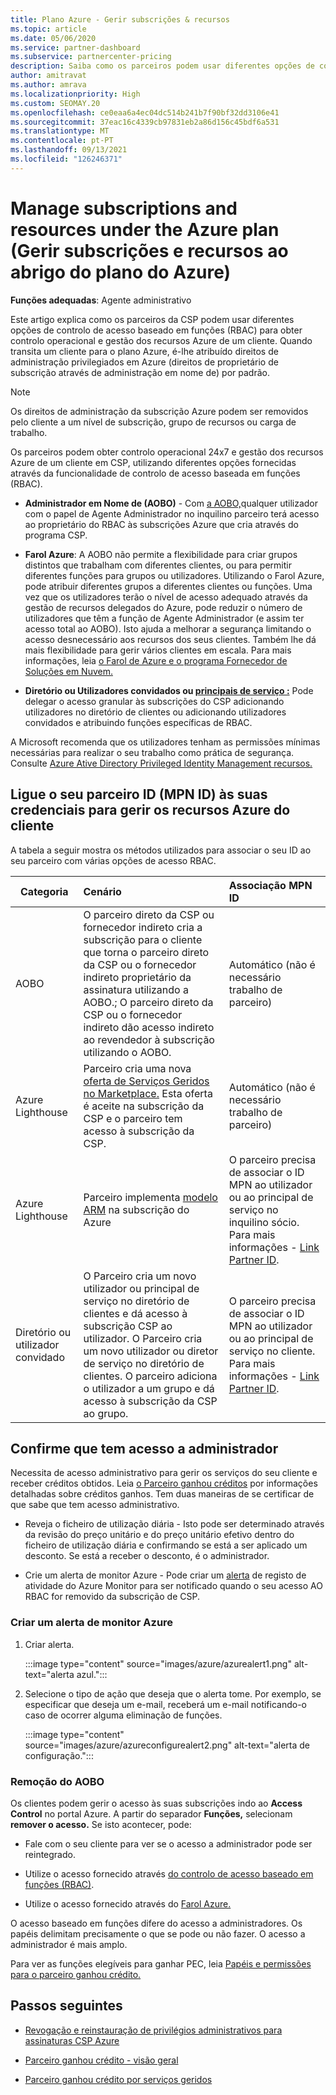 ```yaml
---
title: Plano Azure - Gerir subscrições & recursos
ms.topic: article
ms.date: 05/06/2020
ms.service: partner-dashboard
ms.subservice: partnercenter-pricing
description: Saiba como os parceiros podem usar diferentes opções de controlo de acesso baseado em funções (RBAC) para obter controlo operacional e gestão dos recursos Azure de um cliente.
author: amitravat
ms.author: amrava
ms.localizationpriority: High
ms.custom: SEOMAY.20
ms.openlocfilehash: ce0eaa6a4ec04dc514b241b7f90bf32dd3106e41
ms.sourcegitcommit: 37eac16c4339cb97831eb2a86d156c45bdf6a531
ms.translationtype: MT
ms.contentlocale: pt-PT
ms.lasthandoff: 09/13/2021
ms.locfileid: "126246371"
---
```

# <a name="manage-subscriptions-and-resources-under-the-azure-plan"></a>Manage subscriptions and resources under the Azure plan (Gerir subscrições e recursos ao abrigo do plano do Azure)

**Funções adequadas**: Agente administrativo


Este artigo explica como os parceiros da CSP podem usar diferentes opções de controlo de acesso baseado em funções (RBAC) para obter controlo operacional e gestão dos recursos Azure de um cliente. Quando transita um cliente para o plano Azure, é-lhe atribuído direitos de administração privilegiados em Azure (direitos de proprietário de subscrição através de administração em nome de) por padrão.

 > [!NOTE]
 > Os direitos de administração da subscrição Azure podem ser removidos pelo cliente a um nível de subscrição, grupo de recursos ou carga de trabalho. 

 Os parceiros podem obter controlo operacional 24x7 e gestão dos recursos Azure de um cliente em CSP, utilizando diferentes opções fornecidas através da funcionalidade de controlo de acesso baseada em funções (RBAC). 

- **Administrador em Nome de (AOBO)** - Com [a AOBO,](https://channel9.msdn.com/Series/cspdev/Module-11-Admin-On-Behalf-Of-AOBO)qualquer utilizador com o papel de Agente Administrador no inquilino parceiro terá acesso ao proprietário do RBAC às subscrições Azure que cria através do programa CSP.

- **Farol Azure**: A AOBO não permite a flexibilidade para criar grupos distintos que trabalham com diferentes clientes, ou para permitir diferentes funções para grupos ou utilizadores. Utilizando o Farol Azure, pode atribuir diferentes grupos a diferentes clientes ou funções. Uma vez que os utilizadores terão o nível de acesso adequado através da gestão de recursos delegados do Azure, pode reduzir o número de utilizadores que têm a função de Agente Administrador (e assim ter acesso total ao AOBO). Isto ajuda a melhorar a segurança limitando o acesso desnecessário aos recursos dos seus clientes. Também lhe dá mais flexibilidade para gerir vários clientes em escala. Para mais informações, leia [o Farol de Azure e o programa Fornecedor de Soluções em Nuvem.](/azure/lighthouse/concepts/cloud-solution-provider)

- **Diretório ou Utilizadores convidados ou [principais de serviço :](/azure/active-directory/develop/app-objects-and-service-principals)** Pode delegar o acesso granular às subscrições do CSP adicionando utilizadores no diretório de clientes ou adicionando utilizadores convidados e atribuindo funções específicas de RBAC.

A Microsoft recomenda que os utilizadores tenham as permissões mínimas necessárias para realizar o seu trabalho como prática de segurança. Consulte [Azure Ative Directory Privileged Identity Management recursos.](/azure/active-directory/privileged-identity-management/pim-configure)

## <a name="link-your-partner-id-mpn-id-to-your-credentials-for-managing-customers-azure-resources"></a>Ligue o seu parceiro ID (MPN ID) às suas credenciais para gerir os recursos Azure do cliente

A tabela a seguir mostra os métodos utilizados para associar o seu ID ao seu parceiro com várias opções de acesso RBAC.

|**Categoria**   |**Cenário**   |**Associação MPN ID**|
|-----------------|:------------------------|:------------------|
|AOBO   |O parceiro direto da CSP ou fornecedor indireto cria a subscrição para o cliente que torna o parceiro direto da CSP ou o fornecedor indireto proprietário da assinatura utilizando a AOBO.; O parceiro direto da CSP ou o fornecedor indireto dão acesso indireto ao revendedor à subscrição utilizando o AOBO.|Automático (não é necessário trabalho de parceiro)|
|Azure Lighthouse|Parceiro cria uma nova [oferta de Serviços Geridos no Marketplace.](/azure/lighthouse/concepts/managed-services-offers) Esta oferta é aceite na subscrição da CSP e o parceiro tem acesso à subscrição da CSP.|Automático (não é necessário trabalho de parceiro)|
|Azure Lighthouse|Parceiro implementa [modelo ARM](/azure/lighthouse/how-to/onboard-customer) na subscrição do Azure|O parceiro precisa de associar o ID MPN ao utilizador ou ao principal de serviço no inquilino sócio. Para mais informações - [Link Partner ID](/azure/billing/billing-partner-admin-link-started).|
|Diretório ou utilizador convidado|O Parceiro cria um novo utilizador ou principal de serviço no diretório de clientes e dá acesso à subscrição CSP ao utilizador. O Parceiro cria um novo utilizador ou diretor de serviço no diretório de clientes. O parceiro adiciona o utilizador a um grupo e dá acesso à subscrição da CSP ao grupo.|O parceiro precisa de associar o ID MPN ao utilizador ou ao principal de serviço no cliente. Para mais informações - [Link Partner ID](/azure/billing/billing-partner-admin-link-started).|

## <a name="confirm-that-you-have-admin-access"></a>Confirme que tem acesso a administrador

Necessita de acesso administrativo para gerir os serviços do seu cliente e receber créditos obtidos. Leia [o Parceiro ganhou créditos](partner-earned-credit.md) por informações detalhadas sobre créditos ganhos. Tem duas maneiras de se certificar de que sabe que tem acesso administrativo.

- Reveja o ficheiro de utilização diária - Isto pode ser determinado através da revisão do preço unitário e do preço unitário efetivo dentro do ficheiro de utilização diária e confirmando se está a ser aplicado um desconto. Se está a receber o desconto, é o administrador.

- Crie um alerta de monitor Azure - Pode criar um [alerta](/azure/azure-monitor/platform/alerts-activity-log) de registo de atividade do Azure Monitor para ser notificado quando o seu acesso AO RBAC for removido da subscrição de CSP.

### <a name="create-an-azure-monitor-alert"></a>Criar um alerta de monitor Azure

1. Criar alerta.

   :::image type="content" source="images/azure/azurealert1.png" alt-text="alerta azul.":::

2. Selecione o tipo de ação que deseja que o alerta tome. Por exemplo, se especificar que deseja um e-mail, receberá um e-mail notificando-o caso de ocorrer alguma eliminação de funções.

   :::image type="content" source="images/azure/azureconfigurealert2.png" alt-text="alerta de configuração.":::

### <a name="aobo-removal"></a>Remoção do AOBO

Os clientes podem gerir o acesso às suas subscrições indo ao **Access Control** no portal Azure. A partir do separador **Funções,** selecionam **remover o acesso.** Se isto acontecer, pode:

- Fale com o seu cliente para ver se o acesso a administrador pode ser reintegrado.

- Utilize o acesso fornecido através [do controlo de acesso baseado em funções (RBAC)](/azure/role-based-access-control/overview).

- Utilize o acesso fornecido através do [Farol Azure.](https://azure.microsoft.com/services/azure-lighthouse/)

O acesso baseado em funções difere do acesso a administradores. Os papéis delimitam precisamente o que se pode ou não fazer. O acesso a administrador é mais amplo.

Para ver as funções elegíveis para ganhar PEC, leia [Papéis e permissões para o parceiro ganhou crédito.](https://query.prod.cms.rt.microsoft.com/cms/api/am/binary/RE3QuW2)

## <a name="next-steps"></a>Passos seguintes

- [Revogação e reinstauração de privilégios administrativos para assinaturas CSP Azure](revoke-reinstate-csp.md)

- [Parceiro ganhou crédito - visão geral](partner-earned-credit.md)

- [Parceiro ganhou crédito por serviços geridos](partner-earned-credit-explanation.md)